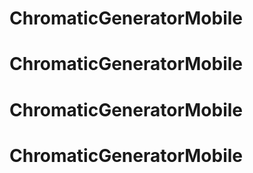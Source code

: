 # ChromaticGeneratorMobile
# ChromaticGeneratorMobile
# ChromaticGeneratorMobile
# ChromaticGeneratorMobile
